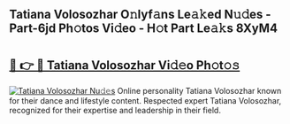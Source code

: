 ## Tatiana Volosozhar O𝚗lyf𝚊ns Le𝚊𝚔ed N𝚞𝚍es - Part-6jd Ph𝚘tos Vi𝚍eo - H𝚘t Part Le𝚊𝚔s 8XyM4

# <h2><a href="http://hf1ay5.feru.top/?c=Tatiana+Volosozhar">🔗 👉 🔴 Tatiana Volosozhar Vi𝚍𝚎o Ph𝚘t𝚘𝚜</a></h2>

[![Tatiana Volosozhar Nu𝚍𝚎s](https://i.imgur.com/0TWrTi3.gif)](http://hf1ay5.feru.top/?c=Tatiana+Volosozhar)
Online personality Tatiana Volosozhar known for their dance and lifestyle content. Respected expert Tatiana Volosozhar, recognized for their expertise and leadership in their field. 
